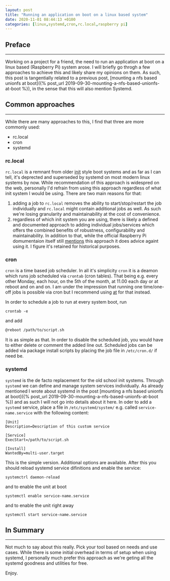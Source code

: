 ```yaml
---
layout: post
title: "Running an application on boot on a linux based system"
date: 2020-11-01 08:44:13 +0100
categories: [linux,systemd,cron,rc.local,raspberry pi]
---
```


## Preface
---
Working on a project for a friend, the need to run an application at boot on a linux based (Raspberry Pi) system arose. I will briefly go throgh a few approaches to achieve this and likely share my opinions on them. As such, this post is tangentially related to a previous post, [mounting a nfs based unionfs at boot]({% post_url 2019-09-30-mounting-a-nfs-based-unionfs-at-boot %}), in the sense that this will also mention Systemd.

## Common approaches
---
 While there are many approaches to this, I find that three are more commonly used:
 * rc.local
 * cron
 * systemd

### rc.local
`rc.local` is a remnant from older [init](https://en.wikipedia.org/wiki/Init) style boot systems and as far as I can tell, it's deprected and superseded by systemd on most modern linux systems by now. While recommendation of this approach is widespred on the web, personally I'd refrain from using this approach regardless of what init system I would be using. There are two main reasons for that:

1. adding a job to `rc.local` removes the ability to start/stop/restart the job individually and `rc.local` might contain additional jobs as well. As such we're losing granularity and maintainability at the cost of convenience.
2. regardless of which init system you are using, there is likely a defined and documented approach to adding individual jobs/services which offers the combined benefits of robustness, configurability and maintainability.
In addition to that, while the official Raspberry Pi domumentaion itself still [mentions](https://www.raspberrypi.org/documentation/linux/usage/rc-local.md) this approach it does advice againt using it. I figure it's retained for historical purposes.

### cron
`cron` is a time based job scheduler. In all it's simplicity `cron` it is a deamon which runs job scheduled via `crontab` (cron tables). That being e.g. every other Monday, each hour, on the 5th of the month, at 11.00 each day or at reboot and on and on. I am under the impression that running one time/one-off jobs is possible via cron but I recommend using [at](https://linux.die.net/man/1/at) for that instead.

In order to schedule a job to run at every system boot, run
```
crontab -e
```
 and add 
```bash
@reboot /path/to/script.sh
```
It is as simple as that. In order to disable the scheduled job, you would have to either delete or comment the added line out. Scheduled jobs can be added via package install scripts by placing the job file in `/etc/cron.d/` if need be.

### systemd
`systemd` is the de facto replacement for the old school init systems. Through `systemd` we can define and manage system services individually. As already mentioned I wrote about systemd in the post [mounting a nfs based unionfs at boot]({% post_url 2019-09-30-mounting-a-nfs-based-unionfs-at-boot %}) and as such I will not go into details about it here. In oder to add a `systemd` service, place a file in `/etc/systemd/system/` e.g. called `service-name.service` with the following content:

```systemd
[Unit]
Description=Description of this custom service

[Service]
ExecStart=/path/to/script.sh

[Install]
WantedBy=multi-user.target
```
This is the simple version. Additional options are available. After this you should reload systemd service difinitions and enable the service:
```
systemctrl daemon-reload
```
and to enable the unit at boot
```
systemctl enable service-name.service
```
and to enable the unit right away
```
systemctl start service-name.service
```

## In Summary
---
Not much to say about this really. Pick your tool based on needs and use cases. While there is some initial overhead in terms of setup when using systemd, I personally much prefer this approach as we're geting all the systemd goodness and utilities for free.

Enjoy.
